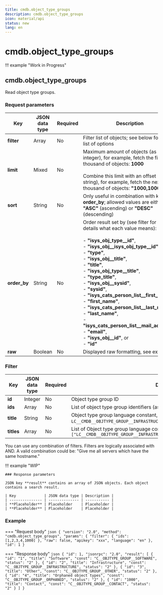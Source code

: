 ```yaml
---
title: cmdb.object_type_groups
description: cmdb.object_type_groups
icon: material/api
status: new
lang: en
---
```


# cmdb.object_type_groups

!!! example "Work in Progress"

## cmdb.object_type_groups

Read object type groups.

### Request parameters

| Key              | JSON data type | Required | Description                                                                                                                                                                                                                                                                                                                                                                                                                                                                                                                                                                 |
| ---------------- | -------------- | -------- | --------------------------------------------------------------------------------------------------------------------------------------------------------------------------------------------------------------------------------------------------------------------------------------------------------------------------------------------------------------------------------------------------------------------------------------------------------------------------------------------------------------------------------------------------------------------------- |
| **filter**       | Array          | No       | Filter list of objects; see below for a full list of options                                                                                                                                                                                                                                                                                                                                                                                                                                                                                                                |
| **limit**        | Mixed          | No       | Maximum amount of objects (as integer), for example, fetch the first thousand of objects: **1000**<br><br>Combine this limit with an offset (as string), for example, fetch the next thousand of objects: **"1000,1000"**                                                                                                                                                                                                                                                                                                                                                   |
| **sort**         | String         | No       | Only useful in combination with key **order_by**; allowed values are either **"ASC"** (ascending) or **"DESC"** (descending)                                                                                                                                                                                                                                                                                                                                                                                                                                                |
| **order_by**     | String         | No       | Order result set by (see filter for more details what each value means):<br><br>- **"isys_obj_type__id"**,<br>- **"isys_obj__isys_obj_type__id"**,<br>- **"type"**,<br>- **"isys_obj__title"**,<br>- **"title"**,<br>- **"isys_obj_type__title"**,<br>- **"type_title"**,<br>- **"isys_obj__sysid"**,<br>- **"sysid"**,<br>- **"isys_cats_person_list__first_name"**,<br>- **"first_name"**,<br>- **"isys_cats_person_list__last_name"**,<br>- **"last_name"**,<br>- **"isys_cats_person_list__mail_address"**,<br>- **"email"**,<br>- **"isys_obj__id"**, or<br>- **"id"** |
| **raw**          | Boolean        | No       | Displayed raw formatting, see example.                                                                                                                                                                                                                                                                                                                                                                                                                                                                                                                                      |

### Filter

| Key         | JSON data type | Required | Description                                                                                                                                                                                                                                                                                                                                                                                                                                                                                                                                                                                                                                                                                                       |
| ----------- | -------------- | -------- | ----------------------------------------------------------------------------------------------------------------------------------------------------------------------------------------------------------------------------------------------------------------------------------------------------------------------------------------------------------------------------------------------------------------------------------------------------------------------------------------------------------------------------------------------------------------------------------------------------------------------------------------------------------------------------------------------------------------- |
| **id**      | Integer        | No       | Object type group ID                                                                                                                                                                                                                                                                                                                                                                                                                                                                                                                                                                                                                                                                                                         |
| **ids**     | Array          | No       | List of object type group identifiers (as integers), for example: **[1, 2, 3]**                                                                                                                                                                                                                                                                                                                                                                                                                                                                                                                                                                                                                                              |
| **title**   | String         | No       | Object type group language constant, for example: `LC__CMDB__OBJTYPE_GROUP__INFRASTRUCTURE` for Server                                                                                                                                                                                                                                                                                                                                                                                                                                                                                                                                                                                        |
| **titles**  | Array          | No       | List of Object type group language constants, for example: `["LC__CMDB__OBJTYPE_GROUP__INFRASTRUCTURE","LC__CMDB__OBJTYPE_GROUP__SOFTWARE"]`                                                                                                                                                                                                                                                                                                                                                                                                                                                                                                                                                                                   |

You can use any combination of filters. Filters are logically associated with AND. A valid combination could be: "Give me all servers which have the same hostname."

!!! example "WIP"

    ### Response parameters

    JSON key **result** contains an array of JSON objects. Each object contains a search result.

    | Key             | JSON data type | Description |
    | --------------- | -------------- | ----------- |
    | **Placeholder** | Placeholder    | Placeholder |
    | **Placeholder** | Placeholder    | Placeholder |

### Example

=== "Request body"
    ```json
    {
      "version": "2.0",
      "method": "cmdb.object_type_groups",
      "params": {
        "filter": {
          "ids": [1,2,3,4,1000]
        },
        "raw": false,
        "apikey": "xxx",
        "language": "en"
      },
      "id": 1
    }
    ```

=== "Response body"
    ```json
    {
      "id": 1,
      "jsonrpc": "2.0",
      "result": [
        {
          "id": "1",
          "title": "Software",
          "const": "C__OBJTYPE_GROUP__SOFTWARE",
          "status": "2"
        },
        {
          "id": "2",
          "title": "Infrastructure",
          "const": "C__OBJTYPE_GROUP__INFRASTRUCTURE",
          "status": "2"
        },
        {
          "id": "3",
          "title": "Other",
          "const": "C__OBJTYPE_GROUP__OTHER",
          "status": "2"
        },
        {
          "id": "4",
          "title": "Orphaned object types",
          "const": "C__OBJTYPE_GROUP__ORPHANED",
          "status": "2"
        },
        {
          "id": "1000",
          "title": "Contact",
          "const": "C__OBJTYPE_GROUP__CONTACT",
          "status": "2"
        }
      ]
    }
    ```
